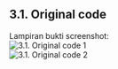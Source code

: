 ## 3.1. Original code

Lampiran bukti screenshot: <br>
![3.1. Original code 1](https://media.discordapp.net/attachments/1054028087551078452/1237707117150998618/image.png?ex=663ca014&is=663b4e94&hm=55a14b47d80856977403893ee5af365cd413e310e8006527157c6fd735eb498e&=&format=webp&quality=lossless&width=687&height=386) <br>
![3.1. Original code 2](https://media.discordapp.net/attachments/1054028087551078452/1237707467106816021/image.png?ex=663ca067&is=663b4ee7&hm=7d40c9f6c14974fccdb71b4201dd82af098f502fdff1cd406ac1088a9d4a3d09&=&format=webp&quality=lossless&width=1177&height=662) <br>